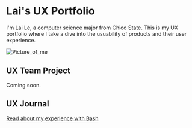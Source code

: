 # Lai's UX Portfolio

I'm Lai Le, a computer science major from Chico State. This is my UX portfolio where I take a dive into the usuability of products and their user experience. 

![Picture_of_me](/ux-portfolio-laile823/assets/homepage_pic.jpeg)

## UX Team Project

Coming soon.

## UX Journal

[Read about my experience with Bash](j01/)

